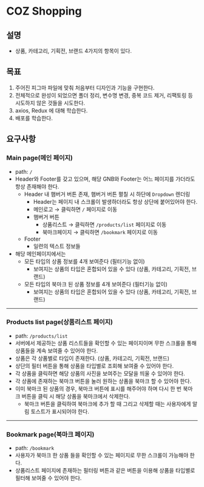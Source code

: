 # COZ Shopping

## 설명

- 상품, 카테고리, 기획전, 브랜드 4가지의 항목이 있다.

## 목표

1. 주어진 피그마 파일에 맞춰 처음부터 디자인과 기능을 구현한다.
2. 전체적으로 완성이 되었으면 폴더 정리, 변수명 변경, 중복 코드 제거, 리팩토링 등 시도하지 않은 것들을 시도한다.
3. axios, Redux 에 대해 학습한다.
4. 배포를 학습한다.

## 요구사항

### **Main page(메인 페이지)**

- path: `/`
- Header와 Footer를 갖고 있으며, 해당 GNB와 Footer는 어느 페이지를 가더라도 항상 존재해야 한다.
  - Header 내 햄버거 버튼 존재, 햄버거 버튼 펼칠 시 하단에 `Dropdown` 렌더링
    - Header는 페이지 내 스크롤이 발생하더라도 항상 상단에 붙어있어야 한다.
    - 메인로고 → 클릭하면 `/` 페이지로 이동
    - 햄버거 버튼
      - 상품리스트 → 클릭하면 `/products/list` 페이지로 이동
      - 북마크페이지 → 클릭하면 `/bookmark` 페이지로 이동
  - Footer
    - 일련의 텍스트 정보들
- 해당 메인페이지에서는
  - 모든 타입의 상품 정보를 4개 보여준다 (필터기능 없이)
    - 보여지는 상품의 타입은 혼합되어 있을 수 있다 (상품, 카테고리, 기획전, 브랜드)
  - 모든 타입의 북마크 된 상품 정보를 4개 보여준다 (필터기능 없이)
    - 보여지는 상품의 타입은 혼합되어 있을 수 있다 (상품, 카테고리, 기획전, 브랜드)

---

### **Products list page(상품리스트 페이지)**

- path: `/products/list`
- 서버에서 제공하는 상품 리스트들을 확인할 수 있는 페이지이며 무한 스크롤을 통해 상품들을 계속 보여줄 수 있어야 한다.
- 상품은 각 상품별로 타입이 존재한다. (상품, 카테고리, 기획전, 브랜드)
- 상단의 필터 버튼을 통해 상품을 타입별로 조회해 보여줄 수 있어야 한다.
- 각 상품을 클릭하면 해당 상품의 사진을 보여주는 모달을 띄울 수 있어야 한다.
- 각 상품에 존재하는 북마크 버튼을 눌러 원하는 상품을 북마크 할 수 있어야 한다.
- 이미 북마크 된 상품의 경우, 북마크 버튼에 표시를 해주어야 하며 다시 한 번 북마크 버튼을 클릭 시 해당 상품을 북마크에서 삭제한다.
  - 북마크 버튼을 클릭하여 북마크에 추가 할 때 그리고 삭제할 때는 사용자에게 알림 토스트가 표시되어야 한다.

---

### **Bookmark page(북마크 페이지)**

- path: `/bookmark`
- 사용자가 북마크 한 상품 들을 확인할 수 있는 페이지로 무한 스크롤이 가능해야 한다.
- 상품리스트 페이지에 존재하는 필터링 버튼과 같은 버튼을 이용해 상품을 타입별로 필터해 보여줄 수 있어야 한다.
